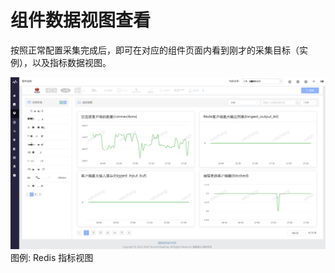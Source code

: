 # 组件数据视图查看

按照正常配置采集完成后，即可在对应的组件页面内看到刚才的采集目标（实例），以及指标数据视图。

![](../../media/component_redis_views.png)
图例: Redis 指标视图
